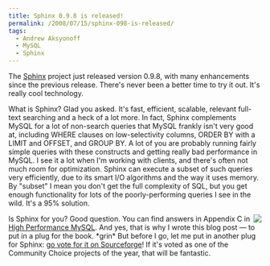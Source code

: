 ```yaml
---
title: Sphinx 0.9.8 is released!
permalink: /2008/07/15/sphinx-098-is-released/
tags:
  - Andrew Aksyonoff
  - MySQL
  - Sphinx
---
```

The [Sphinx][1] project just released version 0.9.8, with many enhancements since the previous release. There's never been a better time to try it out. It's really cool technology.

What is Sphinx? Glad you asked. It's fast, efficient, scalable, relevant full-text searching and a heck of a lot more. In fact, Sphinx complements MySQL for a lot of non-search queries that MySQL frankly isn't very good at, including WHERE clauses on low-selectivity columns, ORDER BY with a LIMIT and OFFSET, and GROUP BY. A lot of you are probably running fairly simple queries with these constructs and getting really bad performance in MySQL. I see it a lot when I'm working with clients, and there's often not much room for optimization. Sphinx can execute a subset of such queries very efficiently, due to its smart I/O algorithms and the way it uses memory. By "subset" I mean you don't get the full complexity of SQL, but you get enough functionality for lots of the poorly-performing queries I see in the wild. It's a 95% solution.

<a style="float:right" href="http://sourceforge.net/awards/cca/?project_name=Sphinx&project_url=http%3A//www.sphinxsearch.com/"><img src="http://sphinxsearch.com/g/cca_125x125_finalist.png" border="0" /></a>Is Sphinx for you? Good question. You can find answers in Appendix C in [High Performance MySQL][2]. And yes, that is why I wrote this blog post &#8212; to put in a plug for the book. \*grin\* But before I go, let me put in another plug for Sphinx: [go vote for it on Sourceforge][3]! If it's voted as one of the Community Choice projects of the year, that will be fantastic.

 [1]: http://www.sphinxsearch.com/
 [2]: http://highperfmysql.com/
 [3]: http://sourceforge.net/awards/cca/?project_name=Sphinx&project_url=http%3A//www.sphinxsearch.com/

